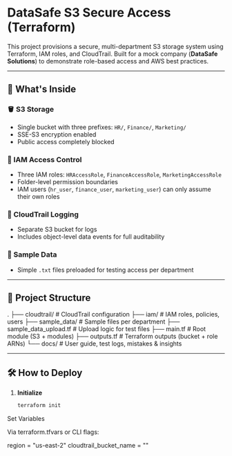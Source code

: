 # DataSafe S3 Secure Access (Terraform)

This project provisions a secure, multi-department S3 storage system using Terraform, IAM roles, and CloudTrail. Built for a mock company (**DataSafe Solutions**) to demonstrate role-based access and AWS best practices.

---

## 🚀 What's Inside

### 🪣 S3 Storage
- Single bucket with three prefixes: `HR/`, `Finance/`, `Marketing/`
- SSE-S3 encryption enabled
- Public access completely blocked

### 🔐 IAM Access Control
- Three IAM roles: `HRAccessRole`, `FinanceAccessRole`, `MarketingAccessRole`
- Folder-level permission boundaries
- IAM users (`hr_user`, `finance_user`, `marketing_user`) can only assume their own roles

### 📜 CloudTrail Logging
- Separate S3 bucket for logs
- Includes object-level data events for full auditability

### 📄 Sample Data
- Simple `.txt` files preloaded for testing access per department

---

## 📁 Project Structure

.
├── cloudtrail/ # CloudTrail configuration
├── iam/ # IAM roles, policies, users
├── sample_data/ # Sample files per department
├── sample_data_upload.tf # Upload logic for test files
├── main.tf # Root module (S3 + modules)
├── outputs.tf # Terraform outputs (bucket + role ARNs)
└── docs/ # User guide, test logs, mistakes & insights


---

## 🛠️ How to Deploy

1. **Initialize**

   ```bash
   terraform init

Set Variables

Via terraform.tfvars or CLI flags:

region                  = "us-east-2"
cloudtrail_bucket_name = "<unique-log-bucket-name>"
